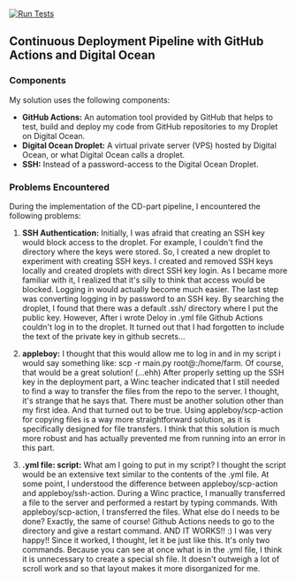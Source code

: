 [![Run Tests](https://github.com/lindavos-dot/CD/actions/workflows/run-tests.yml/badge.svg)](https://github.com/lindavos-dot/CD/actions/workflows/run-tests.yml)


## Continuous Deployment Pipeline with GitHub Actions and Digital Ocean

### Components
My solution uses the following components:

- **GitHub Actions:** An automation tool provided by GitHub that helps to test, build and deploy my code from GitHub repositories to my Droplet on Digital Ocean.
- **Digital Ocean Droplet:** A virtual private server (VPS) hosted by Digital Ocean, or what Digital Ocean calls a droplet. 
- **SSH:** Instead of a password-access to the Digital Ocean Droplet.

### Problems Encountered
During the implementation of the CD-part pipeline, I encountered the following problems:

1. **SSH Authentication:** Initially, I was afraid that creating an SSH key would block access to the droplet. For example, I couldn't find the directory where the keys were stored. So, I created a new droplet to experiment with creating SSH keys. I created and removed SSH keys locally and created droplets with direct SSH key login. As I became more familiar with it, I realized that it's silly to think that access would be blocked. Logging in would actually become much easier. The last step was converting logging in by password to an SSH key. By searching the droplet, I found that there was a default .ssh/ directory where I put the public key. However, After i wrote Deloy in .yml file Github Actions couldn't log in to the droplet. It turned out that I had forgotten to include the text of the private key in github secrets...

2. **appleboy:** I thought that this would allow me to log in and in my script i would say something like: scp -r main.py root@<ip>:/home/farm. Of course, that would be a great solution! (...ehh) After properly setting up the SSH key in the deployment part, a Winc teacher indicated that I still needed to find a way to transfer the files from the repo to the server. I thought, it's strange that he says that. There must be another solution other than my first idea. And that turned out to be true. Using appleboy/scp-action for copying files is a way more straightforward solution, as it is specifically designed for file transfers. I think that this solution is much more robust and has actually prevented me from running into an error in this part.

3. **.yml file: script:** What am I going to put in my script? I thought the script would be an extensive text similar to the contents of the .yml file. At some point, I understood the difference between appleboy/scp-action and appleboy/ssh-action. During a Winc practice, I manually transferred a file to the server and performed a restart by typing commands. With appleboy/scp-action, I transferred the files. What else do I needs to be done? Exactly, the same of course! Github Actions needs to go to the directory and give a restart command. AND IT WORKS!! :) I was very happy!! Since it worked, I thought, let it be just like this. It's only two commands. Because you can see at once what is in the .yml file, I think it is unnecessary to create a special sh file. It doesn't outweigh a lot of scroll work and so that layout makes it more disorganized for me. 